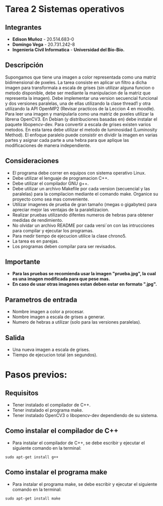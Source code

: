 # Tarea 2 Sistemas operativos

## Integrantes
- **Edison Muñoz** -  20.514.683-0
- **Domingo Vega** -  20.731.242-8
- **Ingenieria Civil Informatica** - **Universidad del Bío-Bío.**

## Descripción
Supongamos que tiene una imagen a color representada como una matriz bidimensional de pıxeles.
La tarea consiste en aplicar un filtro a dicha imagen para transformala a escala de grises (sin utilizar alguna funcion o metodo disponible, debe ser mediante la manipulacion de la matriz que representa la imagen).
Debe implementar una version secuencial funcional y dos versiones paralelas, una de ellas utilizando la clase thread1 y otra utilizando la API OpenMP2 (Revisar practicos de la Leccion 4 en moodle).
Para leer una imagen y manipularla como una matriz de pıxeles utilizar la librerıa OpenCV3.
En Debian (y distribuciones basadas en) debe instalar el paquete libopencv-dev.
Para convertir a escala de grises existen varios metodos.
En esta tarea debe utilizar el metodo de luminosidad (Luminosity Method).
El enfoque paralelo puede consistir en dividir la imagen en varias partes y asignar cada parte a una hebra para que aplique las modificaciones de manera independiente.

## Consideraciones
* El programa debe correr en equipos con sistema operativo Linux.
* Debe utilizar el lenguaje de programacion C++.
* Debe utilizar el compilador GNU g++.
* Debe utilizar un archivo Makefile por cada version (secuencial y las paralelas) para la compilacion mediante el comando make. Organice su proyecto como sea mas conveniente.
* Utilizar imagenes de prueba de gran tamaño (megas o gigabytes) para apreciar mejor las ventajas de la paralelizacion.
* Realizar pruebas utilizando difentes numeros de hebras para obtener medidas de rendimiento.
* No olvidar un archivo README por cada versi´on con las intrucciones para compilar y ejecutar los programas.
* Para medir tiempo de ejecucion utilice la clase chrono5.
* La tarea es en parejas.
* Los programas deben compilar para ser revisados.
 ## Importante
* **Para las pruebas se recomienda usar la imagen "prueba.jpg", la cual es una imagen modificada para que pese mas.**
* **En caso de usar otras imagenes estan deben estar en formato ".jpg".**

## Parametros de entrada
* Nombre imagen a color a procesar.
* Nombre imagen a escala de grises a generar.
* Numero de hebras a utilizar (solo para las versiones paralelas).

## Salida
* Una nueva imagen a escala de grises.
* Tiempo de ejecucion total (en segundos).

# Pasos previos:

## Requisitos
* Tener instalado el compilador de C++.
* Tener instalado el programa make.
* Tener instalado OpenCV3 o libopencv-dev dependiendo de su sistema.

## Como instalar el compilador de C++
* Para instalar el compilador de C++, se debe escribir y ejecutar el siguiente comando en la terminal:
```
sudo apt-get install g++
```

## Como instalar el programa make
* Para instalar el programa make, se debe escribir y ejecutar el siguiente comando en la terminal:
```
sudo apt-get install make
```
